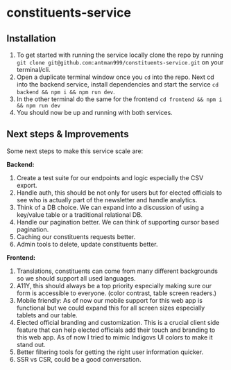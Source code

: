 # constituents-service

## Installation

1. To get started with running the service locally clone the repo by running `git clone git@github.com:antman999/constituents-service.git` on your terminal/cli.
2. Open a duplicate terminal window once you `cd` into the repo. Next cd into the backend service, install dependencies and start the service `cd backend && npm i && npm run dev`.
3. In the other terminal do the same for the frontend `cd frontend && npm i && npm run dev`
4. You should now be up and running with both services.

## Next steps & Improvements

Some next steps to make this service scale are:

**Backend:**

1. Create a test suite for our endpoints and logic especially the CSV export.
2. Handle auth, this should be not only for users but for elected officials to see who is actually part of the newsletter and handle analytics.
3. Think of a DB choice. We can expand into a discussion of using a key/value table or a traditional relational DB.
4. Handle our pagination better. We can think of supporting cursor based pagination.
5. Caching our constituents requests better.
6. Admin tools to delete, update constituents better.

**Frontend:**

1. Translations, constituents can come from many different backgrounds so we should support all used languages.
2. A11Y, this should always be a top priority especially making sure our form is accessible to everyone. (color contrast, table screen readers.)
3. Mobile friendly: As of now our mobile support for this web app is functional but we could expand this for all screen sizes especially tablets and our table.
4. Elected official branding and customization. This is a crucial client side feature that can help elected officials add their touch and branding to this web app. As of now I tried to mimic Indigovs UI colors to make it stand out.
5. Better filtering tools for getting the right user information quicker.
6. SSR vs CSR, could be a good conversation.
